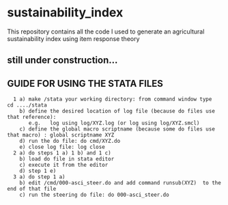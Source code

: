 # sustainability_index
This repository contains all the code I used to generate an agricultural sustainability index using item response theory

## still under construction...

## GUIDE FOR USING THE STATA FILES
      1 a) make /stata your working directory: from command window type   cd ..../stata
        b) define the desired location of log file (because do files use that reference):  
           e.g.   log using log/XYZ.log (or log using log/XYZ.smcl)
        c) define the global macro scriptname (because some do files use that macro) : global scriptname XYZ
        d) run the do file: do cmd/XYZ.do
        e) close log file: log close
      2 a) do steps 1 a) 1 b) and 1 c)
        b) load do file in stata editor
        c) execute it from the editor
        d) step 1 e)
      3 a) do step 1 a)
        b) edit /cmd/000-asci_steer.do and add command runsub(XYZ)  to the end of that file 
        c) run the steering do file: do 000-asci_steer.do
